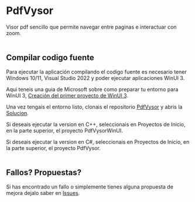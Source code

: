 # PdfVysor

Visor pdf sencillo que permite navegar entre paginas e interactuar con zoom.<br><br>

## Compilar codigo fuente

Para ejecutar la aplicación compilando el codigo fuente es necesario tener Windows 10/11, Visual Studio 2022 y poder ejecutar aplicaciones WinUI 3.

Aqui teneis una guia de Microsoft sobre como preparar tu entorno para WinUI 3, [Creación del primer proyecto de WinUI 3](https://docs.microsoft.com/es-es/windows/apps/winui/winui3/create-your-first-winui3-app).

Una vez tengais el entorno listo, clonais el repositorio [PdfVysor](https://github.com/agcdam/PdfVysor) y abris la [Solucion](https://docs.microsoft.com/es-es/visualstudio/ide/solutions-and-projects-in-visual-studio?view=vs-2022).

Si deseais ejecutar la version en C++, seleccionais en Proyectos de Inicio, en la parte superior, el proyecto PdfVysorWinUI. 

Si deseais ejecutar la version en C#, seleccionais en Proyectos de Inicio, en la parte superior, el proyecto PdfVysor.
<br><br>

## Fallos? Propuestas?
Si has encontrado un fallo o simplemente tienes alguna propuesta de mejora dejalo saber en [Issues](https://github.com/agcdam/PdfVysor/issues).
